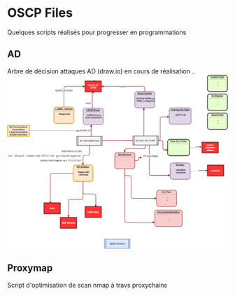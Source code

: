 # OSCP Files
Quelques scripts réalisés pour progresser en programmations


## AD
Arbre de décision attaques AD (draw.io) en cours de réalisation ..
 ![AD_Selection_Path](https://github.com/Suric4t3/OSCP/blob/master/ActiveDirectory_Attack.png) 


## Proxymap
Script d'optimisation de scan nmap à travs proxychains 
